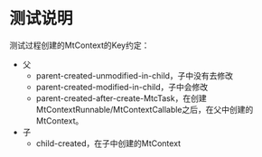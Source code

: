 测试说明
=====================

测试过程创建的MtContext的Key约定：

- 父
    - parent-created-unmodified-in-child，子中没有去修改
    - parent-created-modified-in-child，子中会修改
    - parent-created-after-create-MtcTask，在创建MtContextRunnable/MtContextCallable之后，在父中创建的MtContext。
- 子
    - child-created，在子中创建的MtContext

